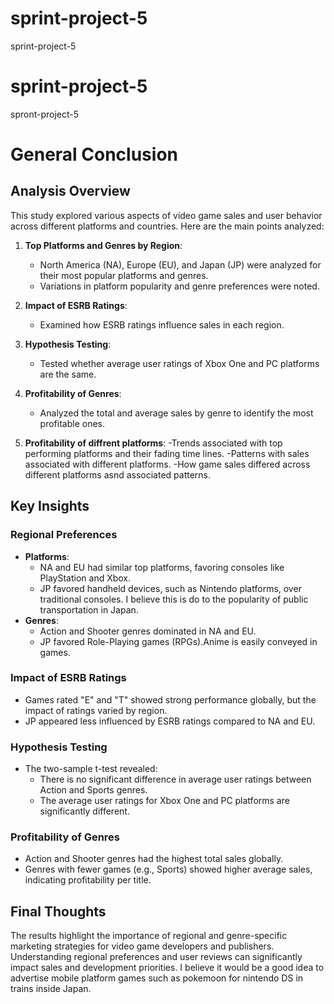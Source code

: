 # sprint-project-5
sprint-project-5
# sprint-project-5
spront-project-5
# General Conclusion

## Analysis Overview
This study explored various aspects of video game sales and user behavior across different platforms and countries. Here are the main points analyzed:

1. **Top Platforms and Genres by Region**:
   - North America (NA), Europe (EU), and Japan (JP) were analyzed for their most popular platforms and genres.
   - Variations in platform popularity and genre preferences were noted.

2. **Impact of ESRB Ratings**:
   - Examined how ESRB ratings influence sales in each region.

3. **Hypothesis Testing**:
   - Tested whether average user ratings of Xbox One and PC platforms are the same.

4. **Profitability of Genres**:
   - Analyzed the total and average sales by genre to identify the most profitable ones.

5. **Profitability of diffrent platforms**:
  -Trends associated with top performing platforms and their fading time lines.
  -Patterns with sales associated with different platforms.
  -How game sales differed across different platforms asnd associated patterns.

## Key Insights

### Regional Preferences
- **Platforms**:
  - NA and EU had similar top platforms, favoring consoles like PlayStation and Xbox.
  - JP favored handheld devices, such as Nintendo platforms, over traditional consoles. I believe this is do to the popularity of public transportation in Japan.
- **Genres**:
  - Action and Shooter genres dominated in NA and EU.
  - JP favored Role-Playing games (RPGs).Anime is easily conveyed in games.

### Impact of ESRB Ratings
- Games rated "E" and "T" showed strong performance globally, but the impact of ratings varied by region.
- JP appeared less influenced by ESRB ratings compared to NA and EU.

### Hypothesis Testing
- The two-sample t-test revealed:
  - There is no significant difference in average user ratings between Action and Sports genres.
  - The average user ratings for Xbox One and PC platforms are significantly different.
### Profitability of Genres
- Action and Shooter genres had the highest total sales globally.
- Genres with fewer games (e.g., Sports) showed higher average sales, indicating profitability per title.

## Final Thoughts
The results highlight the importance of regional and genre-specific marketing strategies for video game developers and publishers. Understanding regional preferences and user reviews can significantly impact sales and development priorities. I believe it would be a good idea to advertise mobile platform games such as pokemoon for nintendo DS in trains inside Japan. 
